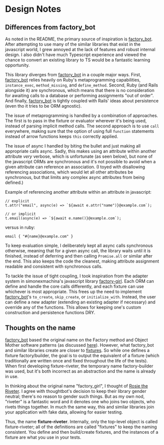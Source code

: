 # Design Notes

## Differences from factory_bot

As noted in the README, the primary source of inspiration is [factory_bot][factory_bot].
After attempting to use many of the similar libraries that exist in the javascript
world, I grew annoyed at the lack of features and robust internal design. I also didn't
have much Typescript experience and viewed the chance to convert an existing library to
TS would be a fantastic learning opportunity.

This library diverges from [factory_bot][factory_bot] in a couple major ways. First,
[factory_bot][factory_bot] relies heavily on Ruby's metaprogramming capabilities,
`instance_exec`, `method_missing`, and `define_method`. Second, Ruby (and Rails
alongside it) are synchronous, which means that there is no consideration for awaiting
calls to a database or performing assignments "out of order". And finally,
[factory_bot][factory_bot] is tightly coupled with Rails' ideas about persistence (even
tho it tries to be ORM agnostic).

The issue of metaprogramming is handled by a combination of approaches. The first is to
pass in the fixture or evaluator wherever it's being used, instead of parsing implicit
method calls. The second approach is to use `call` everywhere, making sure that the
option of using full `function` statements instead of arrow functions keeps `this`
correctly applied.

The issue of async I handled by biting the bullet and just making all appropriate calls
async. Sadly, this makes using an attribute within another attribute _very_ verbose,
which is unfortunate (as seen below), but none of the javascript ORMs are synchronous
and it's not possible to avoid when a given attribute can reference an association. (I
toyed with disallowing referencing associations, which would let all other attributes be
synchronous, but that limits any complex async attributes from being defined.)

Example of referencing another attribute within an attribute in javascript:

```
// explicit
t.attr("email", async(e) => `${await e.attr("name")}@example.com`);

// or implicit
t.email(async(e) => `${await e.name()}@example.com`);
```

versus in ruby:

```
email { "#{name}@example.com" }
```

To keep evaluation simple, I deliberately kept all async calls synchronous otherwise,
meaning that for a given async call, the library waits until it is finished, instead of
deferring and then calling `Promise.all` or similar after the end. This also keeps the
code the cleanest, making attribute assignment readable and consistent with synchronous
calls.

To tackle the issue of tight coupling, I took inspiration from the adapter system in
simonexmachina's javascript library [factory-girl][factory_girl]. Each ORM can define
and handle the core calls differently, and each fixture can use whichever is most
appropriate. This frees up the need to implement [factory_bot][factory_bot]'s
`to_create`, `skip_create`, or `initialize_with`. Instead, the user can define a new
adapter (extending an existing adapter if necessary) and override any of the functions.
This allows for keeping one's custom construction and persistence functions DRY.

## Thoughts on the name

[factory_bot][factory_bot] based the original name on the Factory method and Object
Mother software patterns (as discussed [here][factory_bot_name]). However, what
factory_bot and similar libraries create are closer to [fixtures][wiki_fixtures]. So
while one defines a fixture factory/builder, the goal is to output the equivalent of
a fixture (which traditionally are written once and fixed throughout the life of the
tests). When first developing fixture-riveter, the temporary name factory-builder was
used, but it's both incorrect as an abstraction and the name is already in use.

In thinking about the original name "factory_girl", I thought of [Rosie the
Riveter][rosie]. I agree with thoughtbot's decision to keep their library gender
neutral; there's no reason to gender such things. But as my own nod, "riveter" is
a fantastic word and it denotes one who joins two objects, who rivets things together.
In much the same way, this and similar libraries join your application with fake data,
allowing for easier testing.

Thus, the name **fixture-riveter**. Internally, only the top-level object is called
fixture-riveter; all of the definitions are called "fixtures" to keep the naming
consistent. You define and then build/create fixtures, and the instances of a fixture
are what you use in your tests.

[factory_bot]: https://github.com/thoughtbot/factory_bot/
[factory_girl]: https://github.com/simonexmachina/factory-girl
[wiki_fixtures]: https://en.wikipedia.org/wiki/Test_fixture
[factory_bot_name]: https://github.com/thoughtbot/factory_bot/blob/master/NAME.md
[rosie]: https://en.wikipedia.org/wiki/Rosie_the_Riveter
